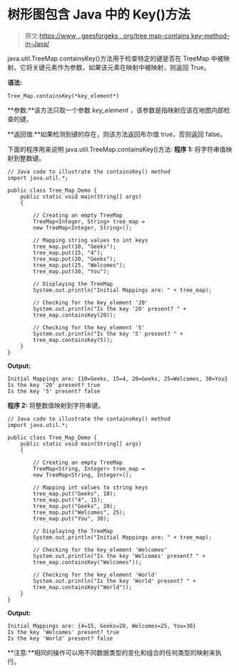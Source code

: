 # 树形图包含 Java 中的 Key()方法

> 原文:[https://www . geesforgeks . org/tree map-contains key-method-in-Java/](https://www.geeksforgeeks.org/treemap-containskey-method-in-java/)

java.util.TreeMap.containsKey()方法用于检查特定的键是否在 TreeMap 中被映射。它将关键元素作为参数，如果该元素在映射中被映射，则返回 True。

**语法:**

```
Tree_Map.containsKey(*key_element*)
```

**参数:**该方法只取一个参数 *key_element* ，该参数是指映射应该在地图内部检查的键。

**返回值:**如果检测到键的存在，则该方法返回布尔值 true，否则返回 false。

下面的程序用来说明 java.util.TreeMap.containsKey()方法:
**程序 1:** 将字符串值映射到整数键。

```
// Java code to illustrate the containsKey() method
import java.util.*;

public class Tree_Map_Demo {
    public static void main(String[] args)
    {

        // Creating an empty TreeMap
        TreeMap<Integer, String> tree_map = 
        new TreeMap<Integer, String>();

        // Mapping string values to int keys
        tree_map.put(10, "Geeks");
        tree_map.put(15, "4");
        tree_map.put(20, "Geeks");
        tree_map.put(25, "Welcomes");
        tree_map.put(30, "You");

        // Displaying the TreeMap
        System.out.println("Initial Mappings are: " + tree_map);

        // Checking for the key_element '20'
        System.out.println("Is the key '20' present? " + 
        tree_map.containsKey(20));

        // Checking for the key_element '5'
        System.out.println("Is the key '5' present? " + 
        tree_map.containsKey(5));
    }
}
```

**Output:**

```
Initial Mappings are: {10=Geeks, 15=4, 20=Geeks, 25=Welcomes, 30=You}
Is the key '20' present? true
Is the key '5' present? false

```

**程序 2:** 将整数值映射到字符串键。

```
// Java code to illustrate the containsKey() method
import java.util.*;

public class Tree_Map_Demo {
    public static void main(String[] args)
    {

        // Creating an empty TreeMap
        TreeMap<String, Integer> tree_map = 
        new TreeMap<String, Integer>();

        // Mapping int values to string keys
        tree_map.put("Geeks", 10);
        tree_map.put("4", 15);
        tree_map.put("Geeks", 20);
        tree_map.put("Welcomes", 25);
        tree_map.put("You", 30);

        // Displaying the TreeMap
        System.out.println("Initial Mappings are: " + tree_map);

        // Checking for the key_element 'Welcomes'
        System.out.println("Is the key 'Welcomes' present? " + 
        tree_map.containsKey("Welcomes"));

        // Checking for the key_element 'World'
        System.out.println("Is the key 'World' present? " + 
        tree_map.containsKey("World"));
    }
}
```

**Output:**

```
Initial Mappings are: {4=15, Geeks=20, Welcomes=25, You=30}
Is the key 'Welcomes' present? true
Is the key 'World' present? false

```

**注意:**相同的操作可以用不同数据类型的变化和组合的任何类型的映射来执行。